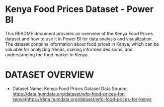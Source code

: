 # Kenya Food Prices Dataset - Power BI

This README document provides an overview of the Kenya Food Prices dataset and how to use it in Power BI for data analysis and visualization. The dataset contains information about food prices in Kenya, which can be valuable for analyzing trends, making informed decisions, and understanding the food market in Kenya.


# DATASET OVERVIEW
* Dataset Name: Kenya-Food Prices Dataset
Data Source: https://data.humdata.org/dataset/wfp-food-prices-for-kenya)https://data.humdata.org/dataset/wfp-food-prices-for-kenya
